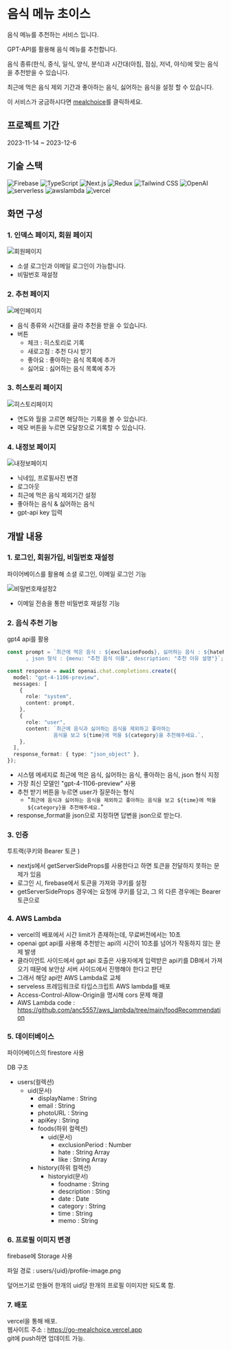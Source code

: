 # 음식 메뉴 초이스

음식 메뉴를 추천하는 서비스 입니다.

GPT-API를 활용해 음식 메뉴를 추천합니다.

음식 종류(한식, 중식, 일식, 양식, 분식)과 시간대(아침, 점심, 저녁, 야식)에 맞는 음식을 추천받을 수 있습니다.

최근에 먹은 음식 제외 기간과 좋아하는 음식, 싫어하는 음식을 설정 할 수 있습니다.

이 서비스가 궁금하시다면 [mealchoice](https://go-mealchoice.vercel.app)를 클릭하세요.

## 프로젝트 기간

2023-11-14 ~ 2023-12-6

## 기술 스택

![Firebase](https://img.shields.io/badge/firebase-FFCA28?style=for-the-badge&logo=firebase&logoColor=white)
![TypeScript](https://img.shields.io/badge/typescript-3178C6?style=for-the-badge&logo=typescript&logoColor=white)
![Next.js](https://img.shields.io/badge/next.js-000000?style=for-the-badge&logo=nextdotjs&logoColor=white)
![Redux](https://img.shields.io/badge/redux-764ABC?style=for-the-badge&logo=redux&logoColor=white)
![Tailwind CSS](https://img.shields.io/badge/tailwindcss-06B6D4?style=for-the-badge&logo=tailwindcss&logoColor=white)
![OpenAI](https://img.shields.io/badge/openai-412991?style=for-the-badge&logo=openai&logoColor=white)
![serverless](https://img.shields.io/badge/serverless-FD5750?style=for-the-badge&logo=serverless&logoColor=white)
![awslambda](https://img.shields.io/badge/awslambda-FF9900?style=for-the-badge&logo=awslambda&logoColor=white)
![vercel](https://img.shields.io/badge/vercel-000000?style=for-the-badge&logo=vercel&logoColor=white)

## 화면 구성

### 1. 인덱스 페이지, 회원 페이지

![회원페이지](image/README/1.png)

- 소셜 로그인과 이메일 로그인이 가능합니다.
- 비밀번호 재설정

### 2. 추천 페이지

![메인페이지](image/README/2.png)

- 음식 종류와 시간대를 골라 추천을 받을 수 있습니다.
- 버튼
  - 체크 : 히스토리로 기록
  - 새로고침 : 추천 다시 받기
  - 좋아요 : 좋아하는 음식 목록에 추가
  - 싫어요 : 싫어하는 음식 목록에 추가

### 3. 히스토리 페이지

![히스토리페이지](image/README/3.png)

- 연도와 월을 고르면 해당하는 기록을 볼 수 있습니다.
- 메모 버튼을 누르면 모달창으로 기록할 수 있습니다.

### 4. 내정보 페이지

![내정보페이지](image/README/4.png)

- 닉네임, 프로필사진 변경
- 로그아웃
- 최근에 먹은 음식 제외기간 설정
- 좋아하는 음식 & 싫어하는 음식
- gpt-api key 입력

## 개발 내용

### 1. 로그인, 회원가입, 비밀번호 재설정

파이어베이스를 활용해 소셜 로그인, 이메일 로그인 기능

![비밀번호재설정2](image/README/5.png)

- 이메일 전송을 통한 비밀번호 재설정 기능

### 2. 음식 추천 기능

gpt4 api를 활용

```typescript
const prompt = `최근에 먹은 음식 : ${exclusionFoods}, 싫어하는 음식 : ${hateFoods}, 좋아하는 음식 : ${likeFoods}
      , json 형식 : {menu: "추천 음식 이름", description: "추천 이유 설명"}`;

const response = await openai.chat.completions.create({
  model: "gpt-4-1106-preview",
  messages: [
    {
      role: "system",
      content: prompt,
    },
    {
      role: "user",
      content: `최근에 음식과 싫어하는 음식을 제외하고 좋아하는
               음식을 보고 ${time}에 먹을 ${category}을 추천해주세요.`,
    },
  ],
  response_format: { type: "json_object" },
});
```

- 시스템 메세지로 최근에 먹은 음식, 싫어하는 음식, 좋아하는 음식, json 형식 지정
- 가장 최신 모델인 "gpt-4-1106-preview" 사용
- 추천 받기 버튼을 누르면 user가 질문하는 형식
  - "`최근에 음식과 싫어하는 음식을 제외하고 좋아하는
음식을 보고 ${time}에 먹을 ${category}을 추천해주세요.`"
- response_format을 json으로 지정하면 답변을 json으로 받는다.

### 3. 인증

투트랙(쿠키와 Bearer 토큰 )

- nextjs에서 getServerSideProps를 사용한다고 하면 토큰을 전달하지 못하는 문제가 있음
- 로그인 시, firebase에서 토큰을 가져와 쿠키를 설정
- getServerSideProps 경우에는 요청에 쿠키를 담고, 그 외 다른 경우에는 Bearer 토큰으로

### 4. AWS Lambda

- vercel의 배포에서 시간 limit가 존재하는데, 무료버전에서는 10초
- openai gpt api를 사용해 추천받는 api의 시간이 10초를 넘어가 작동하지 않는 문제 발생
- 클라이언트 사이드에서 gpt api 호출은 사용자에게 입력받은 api키를 DB에서 가져오기 때문에 보안상 서버 사이드에서 진행해야 한다고 판단
- 그래서 해당 api만 AWS Lambda로 교체
- serveless 프레임워크로 타입스크립트 AWS lambda를 배포
- Access-Control-Allow-Origin을 명시해 cors 문제 해결
- AWS Lambda code : <https://github.com/anc5557/aws_lambda/tree/main/foodRecommendation>

### 5. 데이터베이스

파이어베이스의 firestore 사용

DB 구조

- users(컬렉션)
  - uid(문서)
    - displayName : String
    - email : String
    - photoURL : String
    - apiKey : String
    - foods(하위 컬렉션)
      - uid(문서)
        - exclusionPeriod : Number
        - hate : String Array
        - like : String Array
    - history(하위 컬렉션)
      - historyid(문서)
        - foodname : String
        - description : Sting
        - date : Date
        - category : String
        - time : String
        - memo : String

### 6. 프로필 이미지 변경

firebase에 Storage 사용

파일 경로 : users/{uid}/profile-image.png

덮어쓰기로 만들어 한개의 uid당 한개의 프로필 이미지만 되도록 함.

### 7. 배포

vercel을 통해 배포.  
웹사이트 주소 : <https://go-mealchoice.vercel.app>  
git에 push하면 업데이트 가능.
